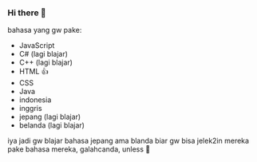 ### Hi there 👋

<!--
**sotre-develoepr/sotre-develoepr** is a ✨ _special_ ✨ repository because its `README.md` (this file) appears on your GitHub profile.

Here are some ideas to get you started:

- 🔭 I’m currently working on ...
- 🌱 I’m currently learning ...
- 👯 I’m looking to collaborate on ...
- 🤔 I’m looking for help with ...
- 💬 Ask me about ...
- 📫 How to reach me: ...
- 😄 Pronouns: ...
- ⚡ Fun fact: ...
-->

bahasa yang gw pake:
- JavaScript
- C# (lagi blajar)
- C++ (lagi blajar)
- HTML 👍
- CSS
- Java
- indonesia
- inggris
- jepang (lagi blajar)
- belanda (lagi blajar)

iya jadi gw blajar bahasa jepang ama blanda biar gw bisa jelek2in mereka pake bahasa mereka, galahcanda, unless 👀
